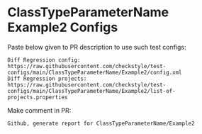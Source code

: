 # ClassTypeParameterName Example2 Configs
Paste below given to PR description to use such test configs:
```
Diff Regression config: https://raw.githubusercontent.com/checkstyle/test-configs/main/ClassTypeParameterName/Example2/config.xml
Diff Regression projects: https://raw.githubusercontent.com/checkstyle/test-configs/main/ClassTypeParameterName/Example2/list-of-projects.properties
```
Make comment in PR:
```
Github, generate report for ClassTypeParameterName/Example2
```
